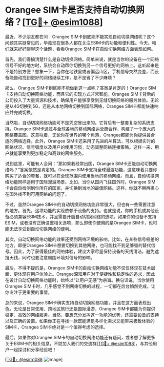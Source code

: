 # Orangee SIM卡是否支持自动切换网络？[[TG💪+ @esim1088](https://t.me/s/esim1088)]

最近，不少朋友都在问：Orangee SIM卡到底能不能实现自动切换网络呢？这个问题其实挺常见的，毕竟现在很多人都在关注ESIM卡的功能和便利性。今天，咱们就来好好聊聊这个话题，看看Orangee SIM卡在自动切换网络方面表现如何。

首先，我们得搞清楚什么是自动切换网络。简单来说，就是当你的设备在一个网络信号不好的地方时，系统会自动帮你切换到另一个信号更好的网络上。这听起来是不是特别方便？想象一下，当你在地铁里或者偏远山区，手机信号突然变差，而设备能自动找到更好的网络继续工作，是不是省了不少麻烦？

那么，Orangee SIM卡到底能不能做到这一点呢？答案是肯定的！Orangee SIM卡支持自动切换网络功能，而且它的实现方式非常智能。Orangee SIM卡背后的公司投入了大量资源和技术，确保用户能够享受到无缝切换网络的服务体验。无论是从4G切换到5G，还是从本地网络切换到国际网络，Orangee SIM卡都能快速响应并完成切换。

当然啦，自动切换网络功能可不是凭空冒出来的。它背后有一整套复杂的系统支持。Orangee SIM卡通过与全球各地的移动网络运营商合作，构建了一个庞大的网络覆盖图。这意味着，无论你在世界的哪个角落，Orangee都能为你提供最合适的网络选择。此外，Orangee SIM卡还采用了先进的AI算法，可以根据实时的网络状况、信号强度以及用户的使用习惯，动态调整网络连接策略。这样一来，用户就能享受到更加稳定和高效的网络服务。

说到这里，可能有人会问：“那如果我经常出国，Orangee SIM卡还能自动切换网络吗？”答案依然是肯定的。Orangee SIM卡支持全球漫游功能，这意味着只要你购买了适合的套餐，就可以在全球范围内使用当地的移动网络。而且，自动切换网络功能同样适用于国际漫游场景。比如，当你从国内飞往国外时，Orangee SIM卡会自动检测到你所在的国家，并切换到当地的最佳网络。这样，你就不用再担心在国外找不到可用网络的问题了。

不过，虽然Orangee SIM卡的自动切换网络功能非常强大，但也有一些需要注意的地方。首先，这项功能的实现依赖于设备的支持。也就是说，你的手机或其他设备必须兼容ESIM技术，并且需要开启自动切换网络的选项。如果你的设备不支持ESIM，或者没有正确设置相关选项，那么即使你使用的是Orangee SIM卡，也可能无法享受到自动切换网络的便利。

其次，自动切换网络功能的效果还受到网络环境的影响。比如，在某些信号极差的地方，即便Orangee SIM卡想要切换到其他网络，也可能找不到足够强的替代信号。因此，为了获得最佳的网络体验，建议大家尽量保持设备的天线清洁，避免遮挡天线，同时也要注意周围环境对信号的影响。

最后，不得不提的是，Orangee SIM卡的自动切换网络功能不仅仅体现在技术层面，更体现在用户体验上。Orangee深知用户对于便捷性和稳定性的追求，因此在设计自动切换网络功能时，始终以“让用户无感”为宗旨。换句话说，当你使用Orangee SIM卡时，几乎感觉不到网络切换的过程，一切都在后台悄然完成，让你专注于更重要的事情。

总的来说，Orangee SIM卡确实支持自动切换网络功能，并且在这方面表现出色。无论是日常使用、跨地区旅行还是国际漫游，Orangee SIM卡都能为你提供稳定、高效的网络服务。当然，要想充分发挥这一功能的优势，还需要设备的支持以及正确的设置。如果你正在寻找一款既能满足多样化需求又能带来极致体验的SIM卡，Orangee SIM卡绝对是一个值得考虑的选择。

最后，如果你对Orangee SIM卡的自动切换网络功能还有疑问，或者想了解更多关于ESIM卡的相关信息，不妨加入我们的交流群[[TG💪+ @esim1088](https://t.me/s/esim1088)]，与其他用户一起探讨和分享经验吧！

[[TG💪+ @esim1088](https://t.me/s/esim1088) ![Image](https://i.postimg.cc/4NQfJmqS/Snipaste-2025-05-13-00-14-12.png)]